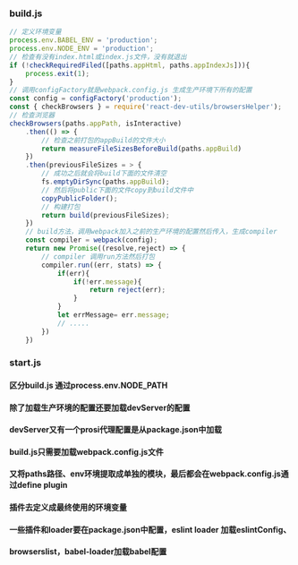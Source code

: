 ### build.js
```js
// 定义环境变量
process.env.BABEL_ENV = 'production';
process.env.NODE_ENV = 'production';
// 检查有没有index.html或index.js文件，没有就退出
if (!checkRequiredFiled([paths.appHtml, paths.appIndexJs])){
    process.exit(1);
}
// 调用configFactory就是webpack.config.js 生成生产环境下所有的配置
const config = configFactory('production');
const { checkBrowsers } = require('react-dev-utils/browsersHelper');
// 检查浏览器
checkBrowsers(paths.appPath, isInteractive)
    .then(() => {
        // 检查之前打包的appBuild的文件大小
        return measureFileSizesBeforeBuild(paths.appBuild)
    })
    .then(previousFileSizes = > {
        // 成功之后就会将build下面的文件清空
        fs.emptyDirSync(paths.appBuild);
        // 然后将public下面的文件copy到build文件中
        copyPublicFolder();
        // 构建打包
        return build(previousFileSizes);
    })
    // build方法，调用webpack加入之前的生产环境的配置然后传入，生成compiler
    const compiler = webpack(config);
    return new Promise((resolve,reject) => {
        // compiler 调用run方法然后打包
        compiler.run((err, stats) => {
            if(err){
                if(!err.message){
                    return reject(err);
                }
            }
            let errMessage= err.message;
            // .....
        })
    })

```
### start.js
#### 区分build.js 通过process.env.NODE_PATH
#### 除了加载生产环境的配置还要加载devServer的配置
#### devServer又有一个prosi代理配置是从package.json中加载
#### build.js只需要加载webpack.config.js文件
#### 又将paths路径、env环境提取成单独的模块，最后都会在webpack.config.js通过define plugin
#### 插件去定义成最终使用的环境变量
#### 一些插件和loader要在package.json中配置，eslint loader 加载eslintConfig、
#### browserslist，babel-loader加载babel配置